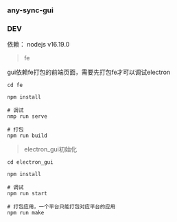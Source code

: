 ### any-sync-gui

### DEV
依赖： nodejs v16.19.0

> fe

gui依赖fe打包的前端页面，需要先打包fe才可以调试electron

```shell
cd fe

npm install

# 调试
nmp run serve

# 打包
npm run build
```

> electron_gui初始化

```shell
cd electron_gui

npm install

# 调试
npm run start

# 打包应用，一个平台只能打包对应平台的应用
npm run make
```